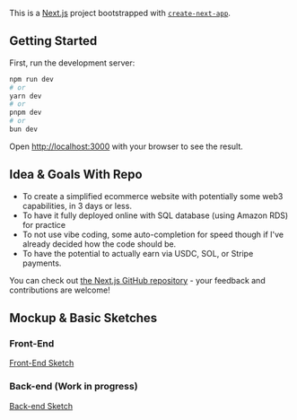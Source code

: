 This is a [Next.js](https://nextjs.org) project bootstrapped with [`create-next-app`](https://nextjs.org/docs/app/api-reference/cli/create-next-app).

## Getting Started

First, run the development server:

```bash
npm run dev
# or
yarn dev
# or
pnpm dev
# or
bun dev
```

Open [http://localhost:3000](http://localhost:3000) with your browser to see the result.



## Idea & Goals With Repo
 - To create a simplified ecommerce website with potentially some web3 capabilities, in 3 days or less.
 - To have it fully deployed online with SQL database (using Amazon RDS) for practice
 - To not use vibe coding, some auto-completion for speed though if I've already decided how the code should be.
 - To have the potential to actually earn via USDC, SOL, or Stripe payments.

You can check out [the Next.js GitHub repository](https://github.com/vercel/next.js) - your feedback and contributions are welcome!

## Mockup & Basic Sketches

### Front-End
[Front-End Sketch](https://github.com/tpwatson/ecommerce-web3/blob/main/sketchedFrontEnd.png?raw=true)

### Back-end (Work in progress)
[Back-end Sketch](initialBackendSketch.png)

